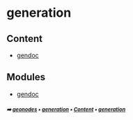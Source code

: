 # generation



## Content

- [gendoc](gendoc.md#gendoc)

## Modules



- [gendoc](gendoc.md#gendoc)

##### <sub>:arrow_right: [geonodes](index.md#geonodes) :black_small_square: [generation](generation.md#generation) :black_small_square: [Content](generation.md#content) :black_small_square: [generation](generation.md#generation)</sub>